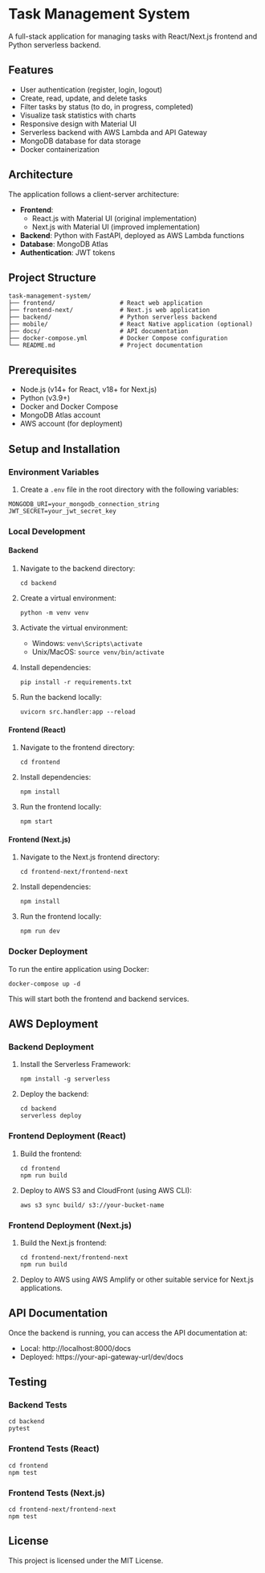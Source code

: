 # Task Management System

A full-stack application for managing tasks with React/Next.js frontend and Python serverless backend.

## Features

- User authentication (register, login, logout)
- Create, read, update, and delete tasks
- Filter tasks by status (to do, in progress, completed)
- Visualize task statistics with charts
- Responsive design with Material UI
- Serverless backend with AWS Lambda and API Gateway
- MongoDB database for data storage
- Docker containerization

## Architecture

The application follows a client-server architecture:

- **Frontend**: 
  - React.js with Material UI (original implementation)
  - Next.js with Material UI (improved implementation)
- **Backend**: Python with FastAPI, deployed as AWS Lambda functions
- **Database**: MongoDB Atlas
- **Authentication**: JWT tokens

## Project Structure

```
task-management-system/
├── frontend/                  # React web application
├── frontend-next/             # Next.js web application
├── backend/                   # Python serverless backend
├── mobile/                    # React Native application (optional)
├── docs/                      # API documentation
├── docker-compose.yml         # Docker Compose configuration
└── README.md                  # Project documentation
```

## Prerequisites

- Node.js (v14+ for React, v18+ for Next.js)
- Python (v3.9+)
- Docker and Docker Compose
- MongoDB Atlas account
- AWS account (for deployment)

## Setup and Installation

### Environment Variables

1. Create a `.env` file in the root directory with the following variables:

```
MONGODB_URI=your_mongodb_connection_string
JWT_SECRET=your_jwt_secret_key
```

### Local Development

#### Backend

1. Navigate to the backend directory:
   ```
   cd backend
   ```

2. Create a virtual environment:
   ```
   python -m venv venv
   ```

3. Activate the virtual environment:
   - Windows: `venv\Scripts\activate`
   - Unix/MacOS: `source venv/bin/activate`

4. Install dependencies:
   ```
   pip install -r requirements.txt
   ```

5. Run the backend locally:
   ```
   uvicorn src.handler:app --reload
   ```

#### Frontend (React)

1. Navigate to the frontend directory:
   ```
   cd frontend
   ```

2. Install dependencies:
   ```
   npm install
   ```

3. Run the frontend locally:
   ```
   npm start
   ```

#### Frontend (Next.js)

1. Navigate to the Next.js frontend directory:
   ```
   cd frontend-next/frontend-next
   ```

2. Install dependencies:
   ```
   npm install
   ```

3. Run the frontend locally:
   ```
   npm run dev
   ```

### Docker Deployment

To run the entire application using Docker:

```
docker-compose up -d
```

This will start both the frontend and backend services.

## AWS Deployment

### Backend Deployment

1. Install the Serverless Framework:
   ```
   npm install -g serverless
   ```

2. Deploy the backend:
   ```
   cd backend
   serverless deploy
   ```

### Frontend Deployment (React)

1. Build the frontend:
   ```
   cd frontend
   npm run build
   ```

2. Deploy to AWS S3 and CloudFront (using AWS CLI):
   ```
   aws s3 sync build/ s3://your-bucket-name
   ```

### Frontend Deployment (Next.js)

1. Build the Next.js frontend:
   ```
   cd frontend-next/frontend-next
   npm run build
   ```

2. Deploy to AWS using AWS Amplify or other suitable service for Next.js applications.

## API Documentation

Once the backend is running, you can access the API documentation at:

- Local: http://localhost:8000/docs
- Deployed: https://your-api-gateway-url/dev/docs

## Testing

### Backend Tests

```
cd backend
pytest
```

### Frontend Tests (React)

```
cd frontend
npm test
```

### Frontend Tests (Next.js)

```
cd frontend-next/frontend-next
npm test
```

## License

This project is licensed under the MIT License.